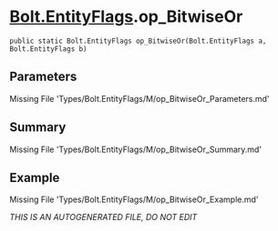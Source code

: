 # [Bolt.EntityFlags](Types/Bolt.EntityFlags.md).op_BitwiseOr
`public static Bolt.EntityFlags op_BitwiseOr(Bolt.EntityFlags a, Bolt.EntityFlags b)`
## Parameters
Missing File 'Types/Bolt.EntityFlags/M/op_BitwiseOr_Parameters.md'
## Summary
Missing File 'Types/Bolt.EntityFlags/M/op_BitwiseOr_Summary.md'
## Example
Missing File 'Types/Bolt.EntityFlags/M/op_BitwiseOr_Example.md'

*THIS IS AN AUTOGENERATED FILE, DO NOT EDIT*
